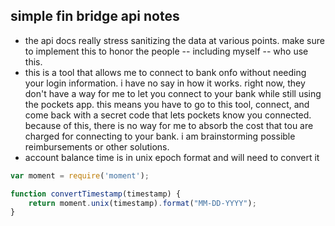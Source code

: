 ## simple fin bridge api notes
- the api docs really stress sanitizing the data at various points. make sure to implement this to honor the people -- including myself -- who use this. 
- this is a tool that allows me to connect to bank onfo without needing your login information. i have no say in how it works. right now, they don't have a way for me to let you connect to your bank while still using the pockets app. this means you have to go to this tool, connect, and come back with a secret code that lets pockets know you connected. because of this, there is no way for me to absorb the cost that tou are charged for connecting to your bank. i am brainstorming possible reimbursements or other solutions.  
- account balance time is in unix epoch format and will need to convert it
```js
var moment = require('moment');

function convertTimestamp(timestamp) {
    return moment.unix(timestamp).format("MM-DD-YYYY");
}
```
